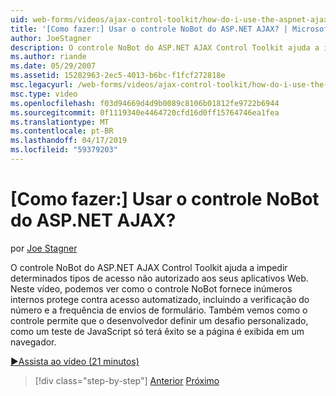 ```yaml
---
uid: web-forms/videos/ajax-control-toolkit/how-do-i-use-the-aspnet-ajax-nobot-control
title: '[Como fazer:] Usar o controle NoBot do ASP.NET AJAX? | Microsoft Docs'
author: JoeStagner
description: O controle NoBot do ASP.NET AJAX Control Toolkit ajuda a impedir determinados tipos de acesso não autorizado aos seus aplicativos Web. Neste vídeo, vemos como...
ms.author: riande
ms.date: 05/29/2007
ms.assetid: 15282963-2ec5-4013-b6bc-f1fcf272818e
msc.legacyurl: /web-forms/videos/ajax-control-toolkit/how-do-i-use-the-aspnet-ajax-nobot-control
msc.type: video
ms.openlocfilehash: f03d94669d4d9b0089c8106b01812fe9722b6944
ms.sourcegitcommit: 0f1119340e4464720cfd16d0ff15764746ea1fea
ms.translationtype: MT
ms.contentlocale: pt-BR
ms.lasthandoff: 04/17/2019
ms.locfileid: "59379203"
---
```

# <a name="how-do-i-use-the-aspnet-ajax-nobot-control"></a>[Como fazer:] Usar o controle NoBot do ASP.NET AJAX?

por [Joe Stagner](https://github.com/JoeStagner)

O controle NoBot do ASP.NET AJAX Control Toolkit ajuda a impedir determinados tipos de acesso não autorizado aos seus aplicativos Web. Neste vídeo, podemos ver como o controle NoBot fornece inúmeros internos protege contra acesso automatizado, incluindo a verificação do número e a frequência de envios de formulário. Também vemos como o controle permite que o desenvolvedor definir um desafio personalizado, como um teste de JavaScript só terá êxito se a página é exibida em um navegador.

[&#9654;Assista ao vídeo (21 minutos)](https://channel9.msdn.com/Blogs/ASP-NET-Site-Videos/how-do-i-use-the-aspnet-ajax-nobot-control)

> [!div class="step-by-step"]
> [Anterior](how-do-i-use-the-aspnet-ajax-mutuallyexclusive-checkbox-extender.md)
> [Próximo](how-do-i-use-the-aspnet-ajax-listsearch-extender.md)
